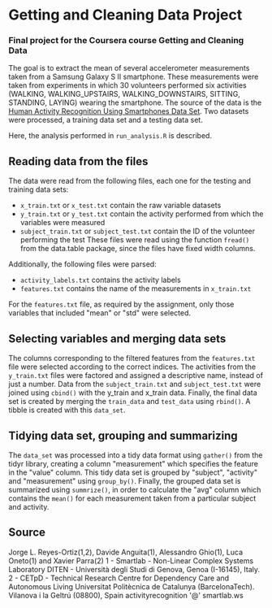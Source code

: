 # Getting and Cleaning Data Project
### Final project for the Coursera course Getting and Cleaning Data

The goal is to extract the mean of several accelerometer measurements taken from a Samsung Galaxy S II smartphone. These measurements were taken from experiments in which 30 volunteers performed six activities (WALKING, WALKING_UPSTAIRS, WALKING_DOWNSTAIRS, SITTING, STANDING, LAYING) wearing the smartphone. The source of the data is the [Human Activity Recognition Using Smartphones Data Set](http://archive.ics.uci.edu/ml/datasets/Human+Activity+Recognition+Using+Smartphones). Two datasets were processed, a training data set and a testing data set.

Here, the analysis performed in `run_analysis.R` is described.

## Reading data from the files
The data were read from the following files, each one for the testing and training data sets:
- `x_train.txt` or `x_test.txt` contain the raw variable datasets
- `y_train.txt` or `y_test.txt` contain the activity performed from which the variables were measured
- `subject_train.txt` or `subject_test.txt` contain the ID of the volunteer performing the test
These files were read using the function `fread()` from the data.table package, since the files have fixed width columns.

Additionally, the following files were parsed:
- `activity_labels.txt` contains the activity labels
- `features.txt` contains the name of the measurements in `x_train.txt`

For the `features.txt` file, as required by the assignment, only those variables that included "mean" or "std" were selected.

## Selecting variables and merging data sets
The columns corresponding to the filtered features from the `features.txt` file were selected according to the correct indices. The activities from the `y_train.txt` files were factored and assigned a descriptive name, instead of just a number. Data from the `subject_train.txt` and `subject_test.txt` were joined using `cbind()` with the y_train and x_train data. Finally, the final data set is created by merging the `train_data` and `test_data` using `rbind()`. A tibble is created with this `data_set`.

## Tidying data set, grouping and summarizing
The `data_set` was processed into a tidy data format using `gather()` from the tidyr library, creating a column "measurement" which specifies the feature in the "value" column. This tidy data set is grouped by "subject", "activity" and "measurement" using `group_by()`. Finally, the grouped data set is summarized using `summrize()`, in order to calculate the "avg" column which contains the `mean()` for each measurement taken from a particular subject and activity.

## Source

Jorge L. Reyes-Ortiz(1,2), Davide Anguita(1), Alessandro Ghio(1), Luca Oneto(1) and Xavier Parra(2)
1 - Smartlab - Non-Linear Complex Systems Laboratory
DITEN - Università degli Studi di Genova, Genoa (I-16145), Italy.
2 - CETpD - Technical Research Centre for Dependency Care and Autonomous Living
Universitat Politècnica de Catalunya (BarcelonaTech). Vilanova i la Geltrú (08800), Spain
activityrecognition '@' smartlab.ws
